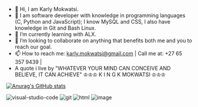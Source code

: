 - 👋 Hi, I am Karly Mokwatsi.
- 👀 I am software developer with knowledge in programming languages (C, Python and JavaScript); I know MySQL and CSS, I also have knowledge in Git and Bash Linux.
- 🌱 I’m currently learning with ALX.
- 💞️ I’m looking to collaborate on anything that benefits both me and you to reach our goal.
- 📫 How to reach me: karly.mokwatsi@gmail.com | Call me at: +27 65 357 9439 |
- A quote i live by "WHATEVER YOUR MIND CAN CONCEIVE AND BELIEVE, IT CAN ACHIEVE"
          ♔♔♔  K I N G  K  MOKWATSI  ♔♔♔
<!---
karlymokwatsi/karlymokwatsi is a ✨ special ✨ repository because its `README.md` (this file) appears on your GitHub profile.
You can click the Preview link to take a look at your changes.
--->

[![Anurag's GitHub stats](https://github-readme-stats.vercel.app/api?username=karlymokwatsi)](https://github.com/anuraghazra/github-readme-stats)

![visual-studio-code](https://user-images.githubusercontent.com/104991821/171690757-55a2f682-6b9c-41b3-96f5-513bdfcc2e8e.png)
![git](https://user-images.githubusercontent.com/104991821/171690806-10beb197-3b87-4c2a-9f7b-58c3d0525d9d.png)
![html](https://user-images.githubusercontent.com/104991821/171690848-9795fe98-6821-460b-a98d-1678dae1cbeb.png)
![image](https://user-images.githubusercontent.com/104991821/199517372-4d0af677-b9c5-4c85-8331-b27e9487ce34.png)
